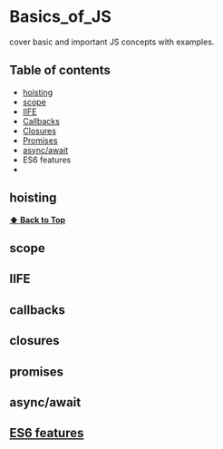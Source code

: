 # Basics_of_JS
cover basic and important JS concepts with examples.

## <a id="table-of-contenst"> Table of contents  </a> 


- [hoisting](#hoisting)                                                                                  
- [scope](#scope)                                                 
- [IIFE](#IIFE)
- [Callbacks](#callbacks)
- [Closures](#closures)
- [Promises](#promises)
- [async/await](#async/await)
- <a id='es6-featuers'> ES6 features </a>
- 

## hoisting

**[⬆ Back to Top](#table-of-contents)**

## scope

## IIFE

## callbacks

## closures

## promises

## async/await

## [ES6 features](#es6-features)
